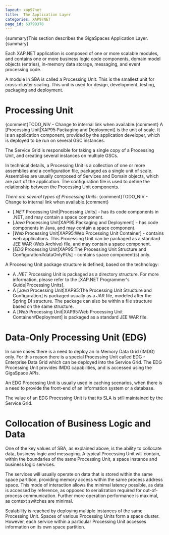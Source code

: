 ```yaml
---
layout: xap97net
title:  The Application Layer
categories: XAP97NET
page_id: 63799378
---
```


{summary}This section describes the GigaSpaces Application Layer.{summary}

Each XAP.NET application is composed of one or more scalable modules, and contains one or more business logic code components, domain model objects (entries), in-memory data storage, messaging, and event processing code.

A module in SBA is called a Processing Unit. This is the smallest unit for cross-cluster scaling. This unit is used for design, development, testing, packaging and deployment.

# Processing Unit

{comment}TODO_NIV - Change to internal link when available.{comment}
A [Processing Unit|XAP95:Packaging and Deployment] is the unit of scale. It is an application component, provided by the application developer, which is deployed to be run on several GSC instances.

The Service Grid is responsible for taking a single copy of a Processing Unit, and creating several instances on multiple GSCs.

In technical details, a Processing Unit is a collection of one or more assemblies and a configuration file, packaged as a single unit of scale. Assemblies are usually composed of Services and Domain objects, which are part of the application. The configuration file is used to define the relationship between the Processing Unit components.

*There are several types of Processing Units*:
{comment}TODO_NIV - Change to internal link when available.{comment}
- [*.NET* Processing Unit|Processing Units] -  has its code components in .NET, and may contain a space component.
- [*Java* Processing Unit|XAP95:Packaging and Deployment] - has code components in Java, and may contain a space component.
- [*Web* Processing Unit|XAP95:Web Processing Unit Container] - contains web applications. This Processing Unit can be packaged as a standard JEE WAR (Web Archive) file, and may contain a space component.
- [*EDG* Processing Unit|XAP95:The Processing Unit Structure and Configuration#dataOnlyPUs] - contains space component(s) only.

A Processing Unit package structure is defined, based on the technology:
- A *.NET* Processing Unit is packaged as a directory structure. For more information, please refer to the [XAP.NET Programmer's Guide|Processing Units].
- A [*Java* Processing Unit|XAP95:The Processing Unit Structure and Configuration] is packaged usually as a JAR file, modeled after the Spring DI structure. The package can also be within a file structure based on the same structure.
- A [*Web* Processing Unit|XAP95:Web Processing Unit Container#Deployment] is packaged as a standard JEE WAR file.

# Data-Only Processing Unit (EDG)

In some cases there is a need to deploy an In Memory Data Grid (IMDG) only. For this reason there is a special Processing Unit called EDG - Enterprise Data Grid which can be deployed into the Service Grid. The EDG Processing Unit provides IMDG capabilities, and is accessed using the GigaSpace APIs.

An EDG Processing Unit is usually used in caching scenarios, when there is a need to provide the front-end of an information system or a database.

The value of an EDG Processing Unit is that its SLA is still maintained by the Service Grid.

# Collocation of Business Logic and Data

One of the key values of SBA, as explained above, is the ability to collocate data, business logic and messaging. A typical Processing Unit will contain, within the boundaries of the same Processing Unit, a space instance and business logic services.

The services will usually operate on data that is stored within the same space partition, providing memory access within the same process address space. This mode of interaction allows the minimal latency possible, as data is accessed by reference, as opposed to serialization required for out-of-process communication. Further more operation performance is maximal, as context switches are minimal.

Scalability is reached by deploying multiple instances of the same Processing Unit. Spaces of various Processing Units form a space cluster. However, each service within a particular Processing Unit accesses information on its own space partition.